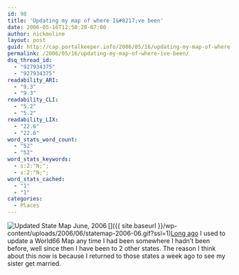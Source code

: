 ```yaml
---
id: 98
title: 'Updating my map of where I&#8217;ve been'
date: 2006-05-16T12:50:20-07:00
author: nickmoline
layout: post
guid: http://cap.portalkeeper.info/2006/05/16/updating-my-map-of-where-ive-been/
permalink: /2006/05/16/updating-my-map-of-where-ive-been/
dsq_thread_id:
  - "927934375"
  - "927934375"
readability_ARI:
  - "9.3"
  - "9.3"
readability_CLI:
  - "5.2"
  - "5.2"
readability_LIX:
  - "22.6"
  - "22.6"
word_stats_word_count:
  - "52"
  - "52"
word_stats_keywords:
  - s:2:"N;";
  - s:2:"N;";
word_stats_cached:
  - "1"
  - "1"
categories:
  - Places
---
```

[<img align="left" id="image106" alt="Updated State Map June, 2006" src="{{ site.baseurl }}/wp-content/uploads/2006/06/statemap-2006-06.thumbnail.gif?w=760&#038;ssl=1" data-recalc-dims="1" />]({{ site.baseurl }}/wp-content/uploads/2006/06/statemap-2006-06.gif?ssl=1)[Long ago](/2004/04/11/updated-map/) I used to update a World66 Map any time I had been somewhere I hadn&#8217;t been before, well since then I have been to 2 other states. The reason I think about this now is because I returned to those states a week ago to see my sister get married.